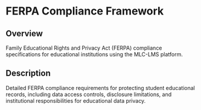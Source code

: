 # FERPA Compliance Framework

## Overview
Family Educational Rights and Privacy Act (FERPA) compliance specifications for educational institutions using the MLC-LMS platform.

## Description
Detailed FERPA compliance requirements for protecting student educational records, including data access controls, disclosure limitations, and institutional responsibilities for educational data privacy.
